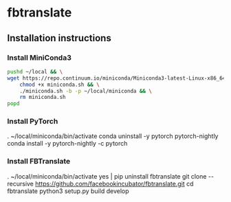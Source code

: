 # fbtranslate

## Installation instructions

### Install MiniConda3
```bash
pushd ~/local && \
wget https://repo.continuum.io/miniconda/Miniconda3-latest-Linux-x86_64.sh -O miniconda.sh && \
    chmod +x miniconda.sh && \
    ./miniconda.sh -b -p ~/local/miniconda && \
    rm miniconda.sh
popd
```

### Install PyTorch
. ~/local/miniconda/bin/activate
conda uninstall -y pytorch pytorch-nightly
conda install -y pytorch-nightly -c pytorch

### Install FBTranslate
. ~/local/miniconda/bin/activate
yes | pip uninstall fbtranslate
git clone --recursive https://github.com/facebookincubator/fbtranslate.git
cd fbtranslate
python3 setup.py build develop
